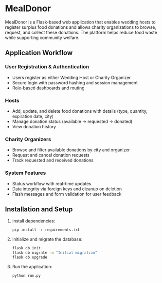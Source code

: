 # MealDonor

MealDonor is a Flask-based web application that enables wedding hosts to register surplus food donations and allows charity organizations to browse, request, and collect these donations. The platform helps reduce food waste while supporting community welfare.

## Application Workflow

### User Registration & Authentication
- Users register as either Wedding Host or Charity Organizer
- Secure login with password hashing and session management
- Role-based dashboards and routing

### Hosts
- Add, update, and delete food donations with details (type, quantity, expiration date, city)
- Manage donation status (available → requested → donated)
- View donation history

### Charity Organizers
- Browse and filter available donations by city and organizer
- Request and cancel donation requests
- Track requested and received donations

### System Features
- Status workflow with real-time updates
- Data integrity via foreign keys and cleanup on deletion
- Flash messages and form validation for user feedback

## Installation and Setup

1. Install dependencies:

   ```bash
   pip install -r requirements.txt
   ```

2. Initialize and migrate the database:

   ```bash
   flask db init
   flask db migrate -m "Initial migration"
   flask db upgrade
   ```

2. Run the application:

   ```bash
   python run.py
   ``` 
